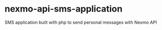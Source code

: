 # nexmo-api-sms-application
SMS application built with php to send personal messages with Nexmo API 
